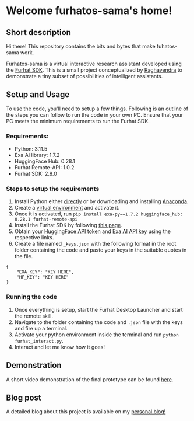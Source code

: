 # Welcome furhatos-sama's home!

## Short description 
Hi there!
This repository contains the bits and bytes that make fuhatos-sama work. 

Furhatos-sama is a virtual interactive research assistant developed using the [Furhat SDK](https://furhat.io/). This is a small project conceptualized by [Raghavendra](mr-envyr.github.io) to demonstrate a tiny subset of possibilities of intelligent assistants.

## Setup and Usage
To use the code, you'll need to setup a few things. Following is an outline of the steps you can follow to run the code in your own PC. Ensure that your PC meets the minimum requirements to run the Furhat SDK.

### Requirements:
- Python: 3.11.5
- Exa AI library: 1.7.2
- HuggingFace Hub: 0.28.1
- Furhat Remote-API: 1.0.2
- Furhat SDK: 2.8.0

### Steps to setup the requirements
1. Install Python either [directly](https://www.python.org/downloads/) or by downloading and installing [Anaconda](https://www.anaconda.com/).
2. Create a [virtual environment](https://virtualenv.pypa.io/en/latest/) and activate it.
3. Once it is activated, run `pip install exa-py==1.7.2 huggingface_hub: 0.28.1 furhat-remote-api`
4. Install the Furhat SDK by following [this page](https://www.furhatrobotics.com/requestsdk).
5. Obtain your [HuggingFace API token](https://huggingface.co/docs/hub/security-tokens) and [Exa AI API key](https://dashboard.exa.ai/api-keys) using the respective links.
6. Create a file named `_keys.json` with the following format in the root folder containing the code and paste your keys in the suitable quotes in the file. 
``` 
{
    "EXA_KEY": "KEY HERE",
    "HF_KEY": "KEY HERE"
} 
``` 

### Running the code
1. Once everything is setup, start the Furhat Desktop Launcher and start the remote skill.
2. Navigate to the folder containing the code and `.json` file with the keys and fire up a terminal.
3. Activate your python environment inside the terminal and run `python furhat_interact.py`.
4. Interact and let me know how it goes!

## Demonstration
A short video demonstration of the final prototype can be found [here](https://youtu.be/TrYep9gGgWQ).

## Blog post
A detailed blog about this project is available on my [personal blog!](https://mr-envyr.github.io/blogs/furhatos-sama.html)

